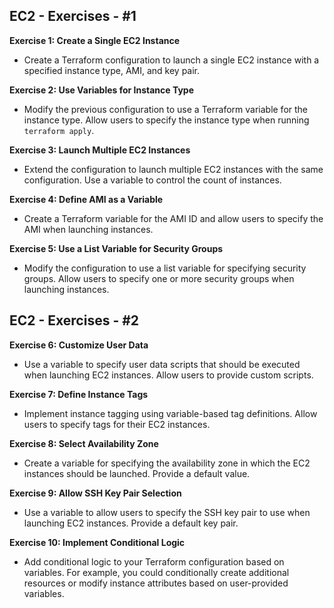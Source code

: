 ## **EC2 - Exercises - #1**

**Exercise 1: Create a Single EC2 Instance**

- Create a Terraform configuration to launch a single EC2 instance with a specified instance type, AMI, and key pair.

  

**Exercise 2: Use Variables for Instance Type**

- Modify the previous configuration to use a Terraform variable for the instance type. Allow users to specify the instance type when running `terraform apply`.

  

**Exercise 3: Launch Multiple EC2 Instances**

- Extend the configuration to launch multiple EC2 instances with the same configuration. Use a variable to control the count of instances.

  

**Exercise 4: Define AMI as a Variable**

- Create a Terraform variable for the AMI ID and allow users to specify the AMI when launching instances.

  

**Exercise 5: Use a List Variable for Security Groups**

- Modify the configuration to use a list variable for specifying security groups. Allow users to specify one or more security groups when launching instances.

  

## **EC2 - Exercises - #2**

  

**Exercise 6: Customize User Data**

- Use a variable to specify user data scripts that should be executed when launching EC2 instances. Allow users to provide custom scripts.

  

**Exercise 7: Define Instance Tags**

- Implement instance tagging using variable-based tag definitions. Allow users to specify tags for their EC2 instances.

  

**Exercise 8: Select Availability Zone**

- Create a variable for specifying the availability zone in which the EC2 instances should be launched. Provide a default value.

  

**Exercise 9: Allow SSH Key Pair Selection**

- Use a variable to allow users to specify the SSH key pair to use when launching EC2 instances. Provide a default key pair.

  

**Exercise 10: Implement Conditional Logic**

- Add conditional logic to your Terraform configuration based on variables. For example, you could conditionally create additional resources or modify instance attributes based on user-provided variables.
